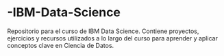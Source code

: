 # -IBM-Data-Science
Repositorio para el curso de IBM Data Science. Contiene proyectos, ejercicios y recursos utilizados a lo largo del curso para aprender y aplicar conceptos clave en Ciencia de Datos.
